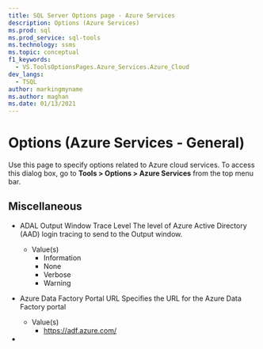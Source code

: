 ```yaml
---
title: SQL Server Options page - Azure Services
description: Options (Azure Services)
ms.prod: sql
ms.prod_service: sql-tools
ms.technology: ssms
ms.topic: conceptual
f1_keywords: 
  - VS.ToolsOptionsPages.Azure_Services.Azure_Cloud
dev_langs: 
  - TSQL
author: markingmyname
ms.author: maghan
ms.date: 01/13/2021
---
```


# Options (Azure Services - General)

Use this page to specify options related to Azure cloud services. To access this dialog box, go to **Tools > Options > Azure Services** from the top menu bar.

## Miscellaneous

- ADAL Output Window Trace Level
    The level of Azure Active Directory (AAD) login tracing to send to the Output window.
    - Value(s)
        - Information
        - None
        - Verbose
        - Warning

- Azure Data Factory Portal URL
    Specifies the URL for the Azure Data Factory portal
    - Value(s)
        - https://adf.azure.com/

- 